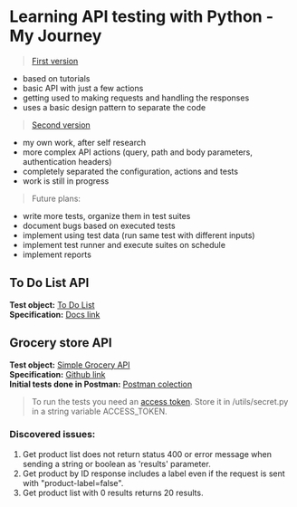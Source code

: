 # Learning API testing with Python - My Journey

> [First version](#to-do-list-api)
- based on tutorials
- basic API with just a few actions
- getting used to making requests and handling the responses
- uses a basic design pattern to separate the code
> [Second version](#grocery-store-api)
- my own work, after self research
- more complex API actions (query, path and body parameters, authentication headers)
- completely separated the configuration, actions and tests
- work is still in progress

> Future plans:
- write more tests, organize them in test suites
- document bugs based on executed tests
- implement using test data (run same test with different inputs)
- implement test runner and execute suites on schedule
- implement reports

## To Do List API

**Test object:** [To Do List](https://todo.pixegami.io)  
**Specification:** [Docs link](https://todo.pixegami.io/docs)  


## Grocery store API
**Test object:** [Simple Grocery API](https://simple-grocery-store-api.glitch.me/)  
**Specification:** [Github link](https://github.com/vdespa/Postman-Complete-Guide-API-Testing/blob/main/simple-grocery-store-api.md)  
**Initial tests done in Postman:** [Postman colection](https://www.postman.com/sorincirneala/workspace/grocery-store-api-public/collection/22316948-500e3a68-8eb1-4b1f-94c5-a97d7812740c?action=share&creator=22316948)  
> To run the tests you need an [access token](https://github.com/vdespa/Postman-Complete-Guide-API-Testing/blob/main/simple-grocery-store-api.md#Register-a-new-API-client). Store it in /utils/secret.py in a string variable ACCESS_TOKEN.

### Discovered issues: 
1. Get product list does not return status 400 or error message when sending a string or boolean as 'results' parameter.
2. Get product by ID response includes a label even if the request is sent with "product-label=false".
3. Get product list with 0 results returns 20 results. 